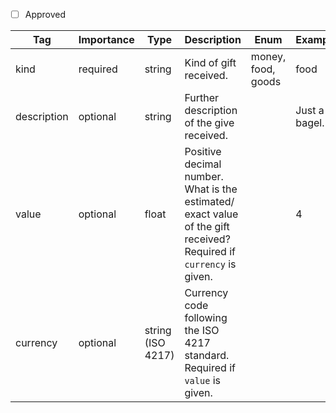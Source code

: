 - [ ] Approved


| Tag         | Importance  | Type    | Description                                                        | Enum                        | Example |
|-------------|-------------|---------|--------------------------------------------------------------------|-----------------------------|---------|
| kind        | required | string  | Kind of gift received.                          | money, food, goods          |food       |
| description | optional | string  | Further description of the give received.                          |                             |Just a bagel.         |
| value       | optional | float   | Positive decimal number. What is the estimated/ exact value of the gift received? Required if `currency` is given. |                             |4         |
| currency    | optional | string (ISO 4217)  | Currency code following the ISO 4217 standard. Required if `value` is given. |                                                  |                             |EUR       |
